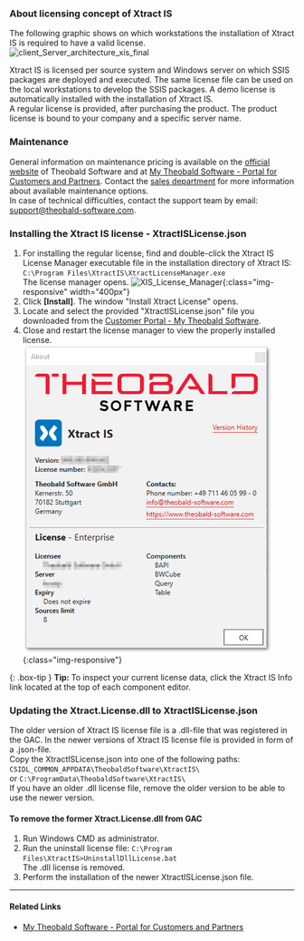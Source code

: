 
<!---Xtract IS cannot be used outside SSIS,
which is why an SQL Server license is required, even if the SQL Server database is not used.-->

<!---
| Component   | ERP | BW | Enterprise <br> License | Ultimate <br> License |
|-------------|:-----:|:----:|:--------------------:|:------------------:|
| Table       | R   | R  | X                  | X                |
| BAPI        | R/W  | R/W | X                  | X                |
| Query       | R   |    | X                  | X                |
| ABAP Report | R   |    |                    | X                |
| DeltaQ      | R   | R  |                    | X                |
| BW Cube     |     | R  | X                  | X                |
| Hierarchy   |     | R  |                    | X                |
| OHS         |     | R  |                    | X                |
| BW Loader   |     | W  |                    | X                | 
| ODP         | R | R |  | X |
-->



### About licensing concept of Xtract IS
The following graphic shows on which workstations the installation of Xtract IS is required to have a valid license.   
![client_Server_architecture_xis_final](/img/content/xis/client_server_xis.png)<br>

Xtract IS is licensed per source system and Windows server on which SSIS packages are deployed and executed. The same license file can be used on the local workstations to develop the SSIS packages.
A demo license is automatically installed with the installation of Xtract IS. <br>
A regular license is provided, after purchasing the product. The product license is bound to your company and a specific server name. 

### Maintenance
General information on maintenance pricing is available on the [official website](https://www.theobald-software.com/en/xtract-for-alteryx/xtract-for-alteryx-pricing-order/) of Theobald Software and at [My Theobald Software - Portal for Customers and Partners](https://my.theobald-software.com/). Contact the [sales department](mailto:sales@theobald-software.com) for more information about available maintenance options.<br>
In case of technical difficulties, contact the support team by email: [support@theobald-software.com](mailto:support@theobald-software.com).


### Installing the Xtract IS license - XtractISLicense.json
1. For installing the regular license, find and double-click the Xtract IS License Manager executable file in the installation directory of Xtract IS:<br>
`C:\Program Files\XtractIS\XtractLicenseManager.exe` <br>
The license manager opens. 
![XIS_License_Manager](/img/content/xis/xis_license-manager.png){:class="img-responsive" width="400px"}
2. Click **[Install]**. The window "Install Xtract License" opens.
3. Locate and select the provided "XtractISLicense.json" file you downloaded from the [Customer Portal - My Theobald Software](https://my.theobald-software.com).
4. Close and restart the license manager to view the properly installed license.  
![XIS_License_Info](/img/content/XIS_License_Info.png){:class="img-responsive"}

{: .box-tip }
**Tip:** To inspect your current license data, click the Xtract IS Info link located at the top of each component editor.

### Updating the Xtract.License.dll to XtractISLicense.json
The older version of Xtract IS license file is a .dll-file that was registered in the GAC.
In the newer versions of Xtract IS license file is provided in form of a .json-file.<br>
Copy the XtractISLicense.json into one of the following paths: <br>
`CSIDL_COMMON_APPDATA\TheobaldSoftware\XtractIS\` <br>
 or `C:\ProgramData\TheobaldSoftware\XtractIS\` <br>
If you have an older .dll license file, remove the older version to be able to use the newer version.

#### To remove the former Xtract.License.dll from GAC
1. Run Windows CMD as administrator.
2. Run the uninstall license file: `C:\Program Files\XtractIS>UninstallDllLicense.bat` <br>
The .dll license is removed.
3. Perform the installation of the newer XtractISLicense.json file.

****
#### Related Links
- [My Theobald Software - Portal for Customers and Partners](https://my.theobald-software.com/)


